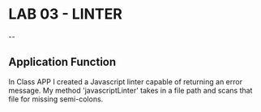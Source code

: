 # LAB 03 - LINTER
--
## Application Function
In Class APP I created a Javascript linter capable of returning an error message.  My method 'javascriptLinter' takes in a file path and scans that file for missing semi-colons.
